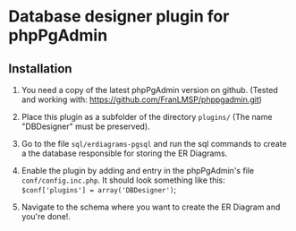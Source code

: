 Database designer plugin for phpPgAdmin
=======================================

Installation
------------

1. You need a copy of the latest phpPgAdmin version on github. (Tested and working with: https://github.com/FranLMSP/phppgadmin.git)

2. Place this plugin as a subfolder of the directory `plugins/` (The name "DBDesigner" must be preserved).

3. Go to the file `sql/erdiagrams-pgsql` and run the sql commands to create a the database responsible for storing the ER Diagrams.

4. Enable the plugin by adding and entry in the phpPgAdmin's file `conf/config.inc.php`. It should look something like this: `$conf['plugins'] = array('DBDesigner')`;

5. Navigate to the schema where you want to create the ER Diagram and you're done!.
